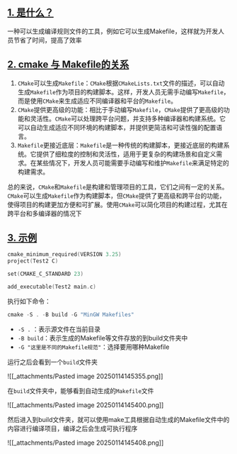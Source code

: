 ## [1. 是什么？](https://doc.itprojects.cn/0004.zhishi.c/0002.doc/index.html#/14.3.cmake?id=_1-%e6%98%af%e4%bb%80%e4%b9%88%ef%bc%9f)

一种可以生成编译规则文件的工具，例如它可以生成Makefile，这样就为开发人员节省了时间，提高了效率

## [2. cmake 与 Makefile的关系](https://doc.itprojects.cn/0004.zhishi.c/0002.doc/index.html#/14.3.cmake?id=_2-cmake-%e4%b8%8e-makefile%e7%9a%84%e5%85%b3%e7%b3%bb)

1. `CMake`可以生成`Makefile`：`CMake`根据`CMakeLists.txt`文件的描述，可以自动生成`Makefile`作为项目的构建脚本。这样，开发人员无需手动编写`Makefile`，而是使用`CMake`来生成适应不同编译器和平台的`Makefile`。
2. `CMake`提供更高级的功能：相比于手动编写`Makefile`，`CMake`提供了更高级的功能和灵活性。`CMake`可以处理跨平台问题，并支持多种编译器和构建系统。它可以自动生成适应不同环境的构建脚本，并提供更简洁和可读性强的配置语言。
3. `Makefile`更接近底层：`Makefile`是一种传统的构建脚本，更接近底层的构建系统。它提供了细粒度的控制和灵活性，适用于更复杂的构建场景和自定义需求。在某些情况下，开发人员可能需要手动编写和维护`Makefile`来满足特定的构建需求。

总的来说，`CMake`和`Makefile`是构建和管理项目的工具，它们之间有一定的关系。`CMake`可以生成`Makefile`作为构建脚本，但`CMake`提供了更高级和跨平台的功能，使得项目的构建更加方便和可扩展。使用`CMake`可以简化项目的构建过程，尤其在跨平台和多编译器的情况下

## [3. 示例](https://doc.itprojects.cn/0004.zhishi.c/0002.doc/index.html#/14.3.cmake?id=_3-%e7%a4%ba%e4%be%8b)

```c
cmake_minimum_required(VERSION 3.25)
project(Test2 C)

set(CMAKE_C_STANDARD 23)

add_executable(Test2 main.c)
```

执行如下命令：

```c
cmake -S . -B build -G "MinGW Makefiles"
```

- `-S .` ：表示源文件在当前目录
- `-B build`：表示生成的Makefile等文件存放的到build文件夹中
- `-G "这里是不同的Makefile规范"`：选择要用哪种Makefile

运行之后会看到一个`build`文件夹

![[_attachments/Pasted image 20250114145355.png]]

在`build`文件夹中，能够看到自动生成的`Makefile`文件

![[_attachments/Pasted image 20250114145400.png]]

然后进入到build文件夹，就可以使用make工具根据自动生成的Makefile文件中的内容进行编译项目，编译之后会生成可执行程序

![[_attachments/Pasted image 20250114145408.png]]
